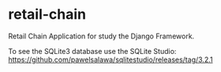 # retail-chain
Retail Chain Application for study the Django Framework.

To see the SQLite3 database use the SQLite Studio: https://github.com/pawelsalawa/sqlitestudio/releases/tag/3.2.1
